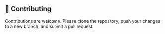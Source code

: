 ## 🤝 Contributing
Contributions are welcome. Please clone the repository, push your changes to a new branch, and submit a pull request.
